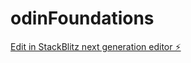 # odinFoundations

[Edit in StackBlitz next generation editor ⚡️](https://stackblitz.com/~/github.com/Junai-3/odinFoundations)